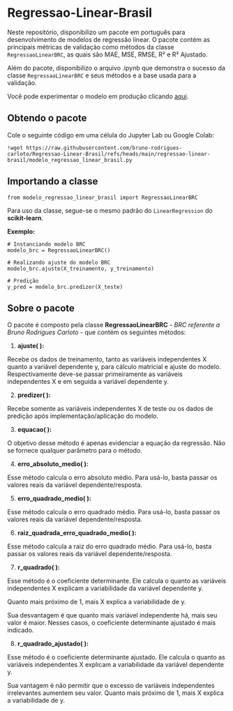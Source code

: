 # Regressao-Linear-Brasil
Neste repositório, disponibilizo um pacote em português para desenvolvimento de modelos de regressão linear. O pacote contém as principais métricas de validação como métodos da classe `RegressaoLinearBRC`, as quais são MAE, MSE, RMSE, R² e R² Ajustado.

Além do pacote, disponibilizo o arquivo .ipynb que demonstra o sucesso da classe `RegressaoLinearBRC` e seus métodos e a base usada para a validação.

Você pode experimentar o modelo em produção clicando [aqui](https://regressao-linear-brasil-brc.streamlit.app/).

## Obtendo o pacote
Cole o seguinte código em uma célula do Jupyter Lab ou Google Colab:

`!wget https://raw.githubusercontent.com/bruno-rodrigues-carloto/Regressao-Linear-Brasil/refs/heads/main/regressao-linear-brasil/modelo_regressao_linear_brasil.py`

## Importando a classe
`from modelo_regressao_linear_brasil import RegressaoLinearBRC`

Para uso da classe, segue-se o mesmo padrão do `LinearRegression` do **scikit-learn**.

**Exemplo:**
```
# Instanciando modelo BRC
modelo_brc = RegressaoLinearBRC()

# Realizando ajuste do modelo BRC
modelo_brc.ajuste(X_treinamento, y_treinamento)

# Predição
y_pred = modelo_brc.predizer(X_teste)
```

## Sobre o pacote
O pacote é composto pela classe **RegressaoLinearBRC** - *BRC referente a Bruno Rodrigues Carloto* - que contém os seguintes métodos:

1. **ajuste( ):**

Recebe os dados de treinamento, tanto as variáveis independentes X quanto a variável dependente y, para cálculo matricial e ajuste do modelo.
Respectivamente deve-se passar primeiramente as variáveis independentes X e em seguida a variável dependente y.

2. **predizer( ):**

Recebe somente as variáveis independentes X de teste ou os dados de predição após implementação/aplicação do modelo.

3. **equacao( ):**

O objetivo desse método é apenas evidenciar a equação da regressão.
Não se fornece qualquer parâmetro para o método.

4. **erro_absoluto_medio( ):**

Esse método calcula o erro absoluto médio.
Para usá-lo, basta passar os valores reais da variável dependente/resposta.

5. **erro_quadrado_medio( ):**

Esse método calcula o erro quadrado médio.
Para usá-lo, basta passar os valores reais da variável dependente/resposta.

6. **raiz_quadrada_erro_quadrado_medio( ):**

Esse método calcula a raiz do erro quadrado médio.
Para usá-lo, basta passar os valores reais da variável dependente/resposta.

7. **r_quadrado( ):**

Esse método é o coeficiente determinante. Ele calcula o quanto as variáveis independentes X explicam a variabilidade da variável dependente y.

Quanto mais próximo de 1, mais X explica a variabilidade de y.

Sua desvantagem é que quanto mais variável independente há, mais seu valor é maior. 
Nesses casos, o coeficiente determinante ajustado é mais indicado.

8. **r_quadrado_ajustado( ):**

Esse método é o coeficiente determinante ajustado. Ele calcula o quanto as variáveis independentes X explicam a variabilidade da variável dependente y.

Sua vantagem é não permitir que o excesso de variáveis independentes irrelevantes aumentem seu valor.
Quanto mais próximo de 1, mais X explica a variabilidade de y.
